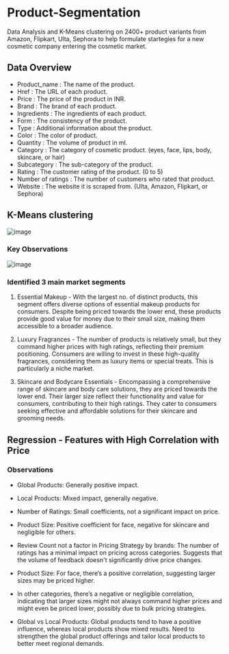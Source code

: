 # Product-Segmentation
Data Analysis and K-Means clustering on 2400+ product variants from Amazon, Flipkart, Ulta, Sephora to help formulate startegies for a new cosmetic company entering the cosmetic market.

## Data Overview

- Product_name : The name of the product.
- Href : The URL of each product.
- Price : The price of the product in INR.
- Brand : The brand of each product.
- Ingredients : The ingredients of each product.
- Form : The consistency of the product.
- Type : Additional information about the product.
- Color : The color of product.
- Quantity : The volume of product in ml.
- Category : The category of cosmetic product. (eyes, face, lips, body, skincare, or hair)
- Subcategory : The sub-category of the product.
- Rating : The customer rating of the product. (0 to 5)
- Number of ratings : The number of customers who rated that product.
- Website : The website it is scraped from. (Ulta, Amazon, Flipkart, or Sephora)

## K-Means clustering

![image](https://github.com/user-attachments/assets/917dff6f-f362-4c32-90d2-e3a6ae0be5f0)

### Key Observations

![image](https://github.com/user-attachments/assets/4bba95af-c642-4ac0-a201-48b0bca630f1)

### Identified 3 main market segments
1. Essential Makeup - With the largest no. of distinct products, this segment offers diverse options of essential makeup products for consumers. Despite being priced towards the lower end, these products provide good value for money due to their small size, making them accessible to a broader audience.


2. Luxury Fragrances - The number of products is relatively small, but they command higher prices with high ratings, reflecting their premium positioning. Consumers are willing to invest in these high-quality fragrances, considering them as luxury items or special treats. This is particularly a niche market.


3. Skincare and Bodycare Essentials - Encompassing a comprehensive range of skincare and body care solutions, they are priced towards the lower end. Their larger size reflect their functionality and value for consumers, contributing to their high ratings. They cater to consumers seeking effective and affordable solutions for their skincare and grooming needs.

## Regression - Features with High Correlation with Price

### Observations
- Global Products: Generally positive impact.
- Local Products: Mixed impact, generally negative.
- Number of Ratings: Small coefficients, not a significant impact on price.
- Product Size: Positive coefficient for face, negative for skincare and negligible for others.

- Review Count not a factor in Pricing Strategy by brands: The number of ratings has a minimal impact on pricing across
categories. Suggests that the volume of feedback doesn't significantly
drive price changes.
- Product Size: For face, there’s a positive correlation, suggesting larger sizes may be
priced higher.
- In other categories, there’s a negative or negligible correlation,
indicating that larger sizes might not always command higher prices
and might even be priced lower, possibly due to bulk pricing
strategies.
- Global vs Local Products: Global products tend to have a positive influence, whereas local
products show mixed results. Need to strengthen the global product offerings
and tailor local products to better meet regional demands.


